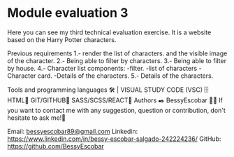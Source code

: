 # Module evaluation 3

Here you can see my third technical evaluation exercise. It is a website based on the Harry Potter characters.

Previous requirements
1.- render the list of characters. and the visible image of the character.
2.- Being able to filter by characters.
3.- Being able to filter by house.
4.- Character list components:
-filter.
-list of characters
-Character card.
-Details of the characters.
5.- Details of the characters.

Tools and programming languages ​​🛠 |
VISUAL STUDY CODE (VSC) 🗄️
HTML📌
GIT/GITHUB📂
SASS/SCSS/REACT🔗
Authors ✒️ BessyEscobar 👩‍💻
If you want to contact me with any suggestion, question or contribution, don't hesitate to ask me!💬

Email: bessyescobar89@gmail.com
Linkedin: https://www.linkedin.com/in/bessy-escobar-salgado-242224236/
GitHub: https://github.com/BessyEscobar
